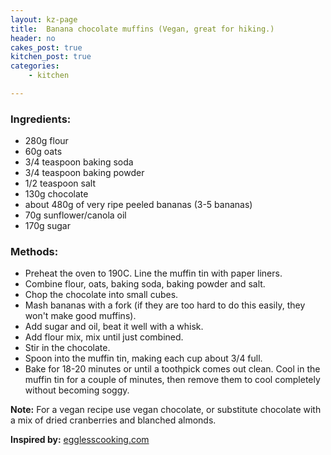 ```yaml
---
layout: kz-page
title:  Banana chocolate muffins (Vegan, great for hiking.)
header: no
cakes_post: true
kitchen_post: true
categories:
    - kitchen

---
```


### Ingredients:

* 280g flour
* 60g oats
* 3/4 teaspoon baking soda
* 3/4 teaspoon baking powder
* 1/2 teaspoon salt
* 130g chocolate
* about 480g of very ripe peeled bananas (3-5 bananas)
* 70g sunflower/canola oil
* 170g sugar


### Methods:

* Preheat the oven to 190C. Line the muffin tin with paper liners.
* Combine flour, oats, baking soda, baking powder and salt.
* Chop the chocolate into small cubes.
* Mash bananas with a fork (if they are too hard to do this easily, they won't make good muffins).
* Add sugar and oil, beat it well with a whisk.
* Add flour mix, mix until just combined. 
* Stir in the chocolate.
* Spoon into the muffin tin, making each cup about 3/4 full.
* Bake for 18-20 minutes or until a toothpick comes out clean. Cool in the muffin tin for a couple of minutes, then remove them to cool completely without becoming soggy.

**Note:** For a vegan recipe use vegan chocolate, or substitute chocolate with a mix of dried cranberries and blanched almonds.

**Inspired by:** [egglesscooking.com][1]

[1]: https://www.egglesscooking.com/banana-chocolate-chip-muffins/
